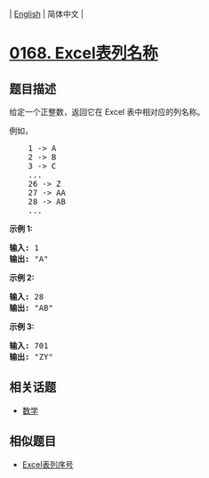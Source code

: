 
| [English](README_EN.md) | 简体中文 |
# [0168. Excel表列名称](https://leetcode-cn.com/problems/excel-sheet-column-title/)
## 题目描述
<p>给定一个正整数，返回它在 Excel 表中相对应的列名称。</p>

<p>例如，</p>

<pre>    1 -&gt; A
    2 -&gt; B
    3 -&gt; C
    ...
    26 -&gt; Z
    27 -&gt; AA
    28 -&gt; AB 
    ...
</pre>

<p><strong>示例 1:</strong></p>

<pre><strong>输入:</strong> 1
<strong>输出:</strong> &quot;A&quot;
</pre>

<p><strong>示例&nbsp;2:</strong></p>

<pre><strong>输入:</strong> 28
<strong>输出:</strong> &quot;AB&quot;
</pre>

<p><strong>示例&nbsp;3:</strong></p>

<pre><strong>输入:</strong> 701
<strong>输出:</strong> &quot;ZY&quot;
</pre>

## 相关话题
- [数学](https://leetcode-cn.com/tag/math)
## 相似题目
- [Excel表列序号](../excel-sheet-column-number/README.md)
